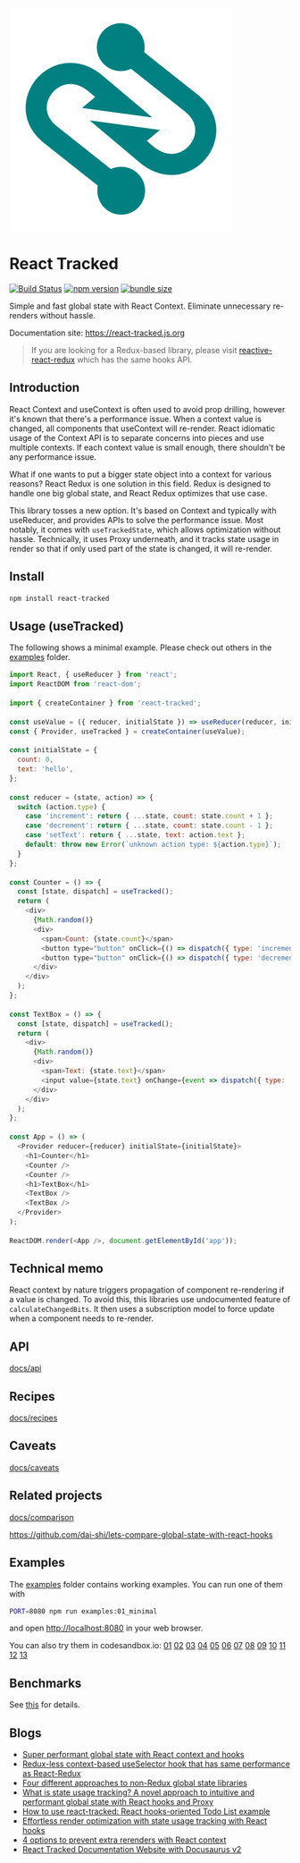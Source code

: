 [![logo](./website/static/img/react-tracked-logo.svg)](https://react-tracked.js.org)

# React Tracked

[![Build Status](https://travis-ci.com/dai-shi/react-tracked.svg?branch=master)](https://travis-ci.com/dai-shi/react-tracked)
[![npm version](https://badge.fury.io/js/react-tracked.svg)](https://badge.fury.io/js/react-tracked)
[![bundle size](https://badgen.net/bundlephobia/minzip/react-tracked)](https://bundlephobia.com/result?p=react-tracked)

Simple and fast global state with React Context. Eliminate unnecessary re-renders without hassle.

Documentation site: https://react-tracked.js.org

> If you are looking for a Redux-based library, please visit [reactive-react-redux](https://github.com/dai-shi/reactive-react-redux) which has the same hooks API.

## Introduction

React Context and useContext is often used to avoid prop drilling,
however it's known that there's a performance issue.
When a context value is changed, all components that useContext
will re-render.
React idiomatic usage of the Context API is
to separate concerns into pieces and use multiple contexts.
If each context value is small enough, there shouldn't be
any performance issue.

What if one wants to put a bigger state object into a context
for various reasons?
React Redux is one solution in this field. Redux is designed to
handle one big global state, and React Redux optimizes that use case.

This library tosses a new option. It's based on Context and
typically with useReducer, and provides APIs to solve
the performance issue.
Most notably, it comes with `useTrackedState`, which allows
optimization without hassle. Technically, it uses Proxy underneath,
and it tracks state usage in render so that if only used part of the state
is changed, it will re-render.

## Install

```bash
npm install react-tracked
```

## Usage (useTracked)

The following shows a minimal example.
Please check out others in the [examples](examples) folder.

```javascript
import React, { useReducer } from 'react';
import ReactDOM from 'react-dom';

import { createContainer } from 'react-tracked';

const useValue = ({ reducer, initialState }) => useReducer(reducer, initialState);
const { Provider, useTracked } = createContainer(useValue);

const initialState = {
  count: 0,
  text: 'hello',
};

const reducer = (state, action) => {
  switch (action.type) {
    case 'increment': return { ...state, count: state.count + 1 };
    case 'decrement': return { ...state, count: state.count - 1 };
    case 'setText': return { ...state, text: action.text };
    default: throw new Error(`unknown action type: ${action.type}`);
  }
};

const Counter = () => {
  const [state, dispatch] = useTracked();
  return (
    <div>
      {Math.random()}
      <div>
        <span>Count: {state.count}</span>
        <button type="button" onClick={() => dispatch({ type: 'increment' })}>+1</button>
        <button type="button" onClick={() => dispatch({ type: 'decrement' })}>-1</button>
      </div>
    </div>
  );
};

const TextBox = () => {
  const [state, dispatch] = useTracked();
  return (
    <div>
      {Math.random()}
      <div>
        <span>Text: {state.text}</span>
        <input value={state.text} onChange={event => dispatch({ type: 'setText', text: event.target.value })} />
      </div>
    </div>
  );
};

const App = () => (
  <Provider reducer={reducer} initialState={initialState}>
    <h1>Counter</h1>
    <Counter />
    <Counter />
    <h1>TextBox</h1>
    <TextBox />
    <TextBox />
  </Provider>
);

ReactDOM.render(<App />, document.getElementById('app'));
```

## Technical memo

React context by nature triggers propagation of component re-rendering
if a value is changed. To avoid this, this libraries use undocumented
feature of `calculateChangedBits`. It then uses a subscription model
to force update when a component needs to re-render.

## API

[docs/api](./website/docs/api.md)

## Recipes

[docs/recipes](./website/docs/recipes.md)

## Caveats

[docs/caveats](./website/docs/caveats.md)

## Related projects

[docs/comparison](./website/docs/comparison.md)

<https://github.com/dai-shi/lets-compare-global-state-with-react-hooks>

## Examples

The [examples](examples) folder contains working examples.
You can run one of them with

```bash
PORT=8080 npm run examples:01_minimal
```

and open <http://localhost:8080> in your web browser.

You can also try them in codesandbox.io:
[01](https://codesandbox.io/s/github/dai-shi/react-tracked/tree/master/examples/01_minimal)
[02](https://codesandbox.io/s/github/dai-shi/react-tracked/tree/master/examples/02_typescript)
[03](https://codesandbox.io/s/github/dai-shi/react-tracked/tree/master/examples/03_usestate)
[04](https://codesandbox.io/s/github/dai-shi/react-tracked/tree/master/examples/04_selector)
[05](https://codesandbox.io/s/github/dai-shi/react-tracked/tree/master/examples/05_container)
[06](https://codesandbox.io/s/github/dai-shi/react-tracked/tree/master/examples/06_customhook)
[07](https://codesandbox.io/s/github/dai-shi/react-tracked/tree/master/examples/07_todolist)
[08](https://codesandbox.io/s/github/dai-shi/react-tracked/tree/master/examples/08_comparison)
[09](https://codesandbox.io/s/github/dai-shi/react-tracked/tree/master/examples/09_reactmemo)
[10](https://codesandbox.io/s/github/dai-shi/react-tracked/tree/master/examples/10_untracked)
[11](https://codesandbox.io/s/github/dai-shi/react-tracked/tree/master/examples/11_form)
[12](https://codesandbox.io/s/github/dai-shi/react-tracked/tree/master/examples/12_async)
[13](https://codesandbox.io/s/github/dai-shi/react-tracked/tree/master/examples/13_saga)

## Benchmarks

See [this](https://github.com/dai-shi/react-tracked/issues/1#issuecomment-519509857) for details.

## Blogs

- [Super performant global state with React context and hooks](https://blog.axlight.com/posts/super-performant-global-state-with-react-context-and-hooks/)
- [Redux-less context-based useSelector hook that has same performance as React-Redux](https://blog.axlight.com/posts/benchmark-react-tracked/)
- [Four different approaches to non-Redux global state libraries](https://blog.axlight.com/posts/four-different-approaches-to-non-redux-global-state-libraries/)
- [What is state usage tracking? A novel approach to intuitive and performant global state with React hooks and Proxy](https://blog.axlight.com/posts/what-is-state-usage-tracking-a-novel-approach-to-intuitive-and-performant-api-with-react-hooks-and-proxy/)
- [How to use react-tracked: React hooks-oriented Todo List example](https://blog.axlight.com/posts/how-to-use-react-tracked-react-hooks-oriented-todo-list-example/)
- [Effortless render optimization with state usage tracking with React hooks](https://blog.axlight.com/posts/effortless-render-optimization-with-state-usage-tracking-with-react-hooks/)
- [4 options to prevent extra rerenders with React context](https://blog.axlight.com/posts/4-options-to-prevent-extra-rerenders-with-react-context/)
- [React Tracked Documentation Website with Docusaurus v2](https://blog.axlight.com/posts/react-tracked-documentation-website-with-docusaurus-v2/)
